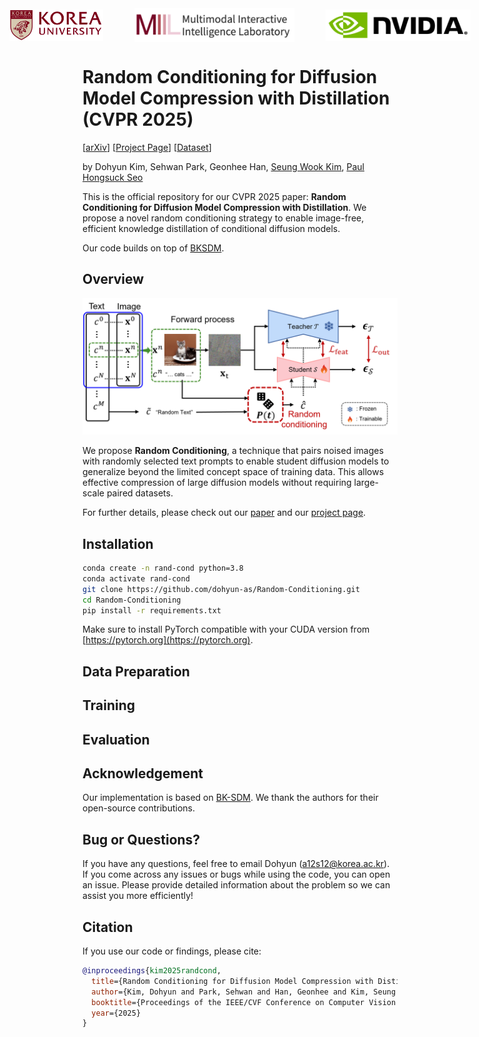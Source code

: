<div style="display: flex; justify-content: center; align-items: center; gap: 50px;">
  <img src="assets/ku-logo.png" alt="korea" height="50">
  <img src="assets/miil.png" alt="miil" height="54">
  <img src="assets/NVLogo_2D_H.jpg" alt="nvidia" height="50">
</div>

# Random Conditioning for Diffusion Model Compression with Distillation (CVPR 2025)

[[arXiv](#)] [[Project Page](https://dohyun-as.github.io/Random-Conditioning/)] [[Dataset](#)]<br>

by Dohyun Kim, Sehwan Park, Geonhee Han, [Seung Wook Kim](https://seung-kim.github.io/seungkim/), [Paul Hongsuck Seo](https://phseo.github.io/)

This is the official repository for our CVPR 2025 paper: **Random Conditioning for Diffusion Model Compression with Distillation**. We propose a novel random conditioning strategy to enable image-free, efficient knowledge distillation of conditional diffusion models.

Our code builds on top of [BKSDM](https://github.com/Nota-NetsPresso/BK-SDM).

## Overview

![Figure](assets/randcond.png)

We propose **Random Conditioning**, a technique that pairs noised images with randomly selected text prompts to enable student diffusion models to generalize beyond the limited concept space of training data. This allows effective compression of large diffusion models without requiring large-scale paired datasets.

For further details, please check out our [paper](#) and our [project page](https://dohyun-as.github.io/Random-Conditioning/).

## Installation

```bash
conda create -n rand-cond python=3.8
conda activate rand-cond
git clone https://github.com/dohyun-as/Random-Conditioning.git
cd Random-Conditioning
pip install -r requirements.txt
```

Make sure to install PyTorch compatible with your CUDA version from [https://pytorch.org](https://pytorch.org).

## Data Preparation

<!-- You can prepare the data following the guidance from the BK-SDM repo, as our code builds on top of [BKSDM](https://github.com/Nota-NetsPresso/BK-SDM). -->

## Training

<!-- Run the training script with the desired configuration:

```bash
python train.py --config configs/randcond.yaml
```

The configuration file allows you to toggle options like random conditioning, use of additional texts, and model size. -->

## Evaluation

<!-- Evaluate a trained model with:

```bash
python eval.py --config configs/eval.yaml --checkpoint [path_to_checkpoint]
```

Evaluation will report FID, IS, and CLIP scores on standard benchmarks (e.g., DiffusionDB). -->

## Acknowledgement

Our implementation is based on [BK-SDM](https://github.com/Nota-NetsPresso/BK-SDM). We thank the authors for their open-source contributions.

## Bug or Questions?
If you have any questions, feel free to email Dohyun (a12s12@korea.ac.kr). If you come across any issues or bugs while using the code, you can open an issue. Please provide detailed information about the problem so we can assist you more efficiently!

## Citation

If you use our code or findings, please cite:

```bibtex
@inproceedings{kim2025randcond,
  title={Random Conditioning for Diffusion Model Compression with Distillation},
  author={Kim, Dohyun and Park, Sehwan and Han, Geonhee and Kim, Seung Wook and Seo, Paul Hongsuck},
  booktitle={Proceedings of the IEEE/CVF Conference on Computer Vision and Pattern Recognition (CVPR)},
  year={2025}
}
```
